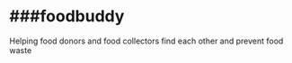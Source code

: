 ###foodbuddy
===========

Helping food donors and food collectors find each other and prevent food waste
